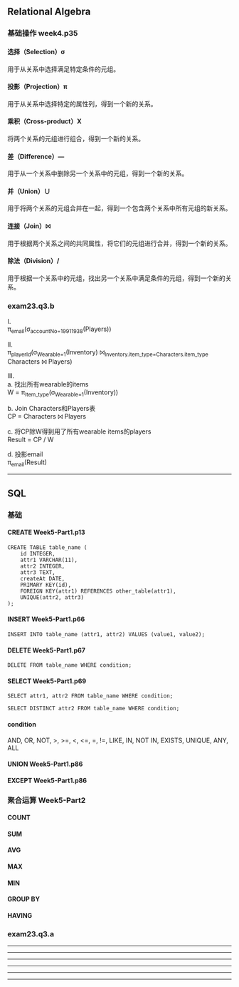 ## Relational Algebra

### 基础操作 week4.p35

#### 选择（Selection）σ

用于从关系中选择满足特定条件的元组。

#### 投影（Projection）π

用于从关系中选择特定的属性列，得到一个新的关系。

#### 乘积（Cross-product）X

将两个关系的元组进行组合，得到一个新的关系。

#### 差（Difference）—

用于从一个关系中删除另一个关系中的元组，得到一个新的关系。

#### 并（Union）∪

用于将两个关系的元组合并在一起，得到一个包含两个关系中所有元组的新关系。

#### 连接（Join）⨝

用于根据两个关系之间的共同属性，将它们的元组进行合并，得到一个新的关系。

#### 除法（Division）/

用于根据一个关系中的元组，找出另一个关系中满足条件的元组，得到一个新的关系。

### exam23.q3.b

I.  
π<sub>email</sub>(σ<sub>accountNo=19911938</sub>(Players))

II.  
π<sub>playerId</sub>(σ<sub>Wearable=1</sub>(Inventory) ⨝<sub>Inventory.item_type=Characters.item_type</sub> Characters ⨝ Players)

III.  
a. 找出所有wearable的items  
W = π<sub>Item_type</sub>(σ<sub>Wearable=1</sub>(Inventory))  

b. Join Characters和Players表  
CP = Characters ⨝ Players  

c. 将CP除W得到用了所有wearable items的players  
Result = CP / W

d. 投影email  
π<sub>email</sub>(Result)

---

## SQL

### 基础

#### CREATE Week5-Part1.p13

```roomsql
CREATE TABLE table_name (
    id INTEGER,
    attr1 VARCHAR(11),
    attr2 INTEGER,
    attr3 TEXT,
    createAt DATE,
    PRIMARY KEY(id),
    FOREIGN KEY(attr1) REFERENCES other_table(attr1),
    UNIQUE(attr2, attr3)
);
```

#### INSERT Week5-Part1.p66

```roomsql
INSERT INTO table_name (attr1, attr2) VALUES (value1, value2);
```

#### DELETE Week5-Part1.p67

```roomsql
DELETE FROM table_name WHERE condition;
```

#### SELECT Week5-Part1.p69

```roomsql
SELECT attr1, attr2 FROM table_name WHERE condition;
```

```roomsql
SELECT DISTINCT attr2 FROM table_name WHERE condition;
```

#### condition

AND, OR, NOT, >, >=, <, <=,  =, !=, LIKE, IN, NOT IN, EXISTS, UNIQUE, ANY, ALL

#### UNION Week5-Part1.p86

#### EXCEPT Week5-Part1.p86

### 聚合运算 Week5-Part2

#### COUNT

#### SUM

#### AVG

#### MAX

#### MIN

#### GROUP BY

#### HAVING

### exam23.q3.a


---  

---  

---

---

---

---
